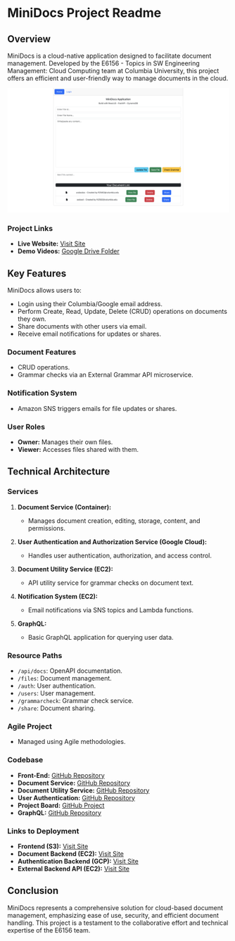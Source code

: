 # MiniDocs Project Readme

## Overview

MiniDocs is a cloud-native application designed to facilitate document management. Developed by the E6156 - Topics in SW Engineering Management: Cloud Computing team at Columbia University, this project offers an efficient and user-friendly way to manage documents in the cloud.

<p align="center">
  <img src="./s3.png" />
</p>

### Project Links
- **Live Website:** [Visit Site](http://minidocs-frontend.s3-website.us-east-2.amazonaws.com/)
- **Demo Videos:** [Google Drive Folder](https://drive.google.com/drive/folders/1jZe3mKxKsFEuq3tAHfAvhYmKbLEuqPyO?usp=sharing)

## Key Features

MiniDocs allows users to:

- Login using their Columbia/Google email address.
- Perform Create, Read, Update, Delete (CRUD) operations on documents they own.
- Share documents with other users via email.
- Receive email notifications for updates or shares.

### Document Features

- CRUD operations.
- Grammar checks via an External Grammar API microservice.

### Notification System

- Amazon SNS triggers emails for file updates or shares.

### User Roles

- **Owner:** Manages their own files.
- **Viewer:** Accesses files shared with them.

## Technical Architecture

### Services

1. **Document Service (Container):**
   - Manages document creation, editing, storage, content, and permissions.

2. **User Authentication and Authorization Service (Google Cloud):**
   - Handles user authentication, authorization, and access control.

3. **Document Utility Service (EC2):**
   - API utility service for grammar checks on document text.

4. **Notification System (EC2):**
   - Email notifications via SNS topics and Lambda functions.

5. **GraphQL:**
   - Basic GraphQL application for querying user data.

### Resource Paths

- `/api/docs`: OpenAPI documentation.
- `/files`: Document management.
- `/auth`: User authentication.
- `/users`: User management.
- `/grammarcheck`: Grammar check service.
- `/share`: Document sharing.

### Agile Project

- Managed using Agile methodologies.

### Codebase

- **Front-End:** [GitHub Repository](https://github.com/OchirnyamB/MiniDocs-E6156-CloudComputing-FrontEnd)
- **Document Service:** [GitHub Repository](https://github.com/Foris8/MiniDocs-E6156-Document-Service)
- **Document Utility Service:** [GitHub Repository](https://github.com/OchirnyamB/MiniDocs-E6156-CloudComputing-BackEnd-UtilityService)
- **User Authentication:** [GitHub Repository](https://github.com/chiayen0119/MiniDocs-E6156-Authentication-Service)
- **Project Board:** [GitHub Project](https://github.com/users/OchirnyamB/projects/2)
- **GraphQL:** [GitHub Repository](https://github.com/chiayen0119/MiniDocs-E6156-GraphQL)

### Links to Deployment

- **Frontend (S3):** [Visit Site](http://minidocs-frontend.s3-website.us-east-2.amazonaws.com/)
- **Document Backend (EC2):** [Visit Site](http://ec2-3-90-184-240.compute-1.amazonaws.com/documents/)
- **Authentication Backend (GCP):** [Visit Site](https://minidocs-e6156-cloudcomputing.ue.r.appspot.com/)
- **External Backend API (EC2):** [Visit Site](http://ec2-18-221-160-18.us-east-2.compute.amazonaws.com/)

## Conclusion

MiniDocs represents a comprehensive solution for cloud-based document management, emphasizing ease of use, security, and efficient document handling. This project is a testament to the collaborative effort and technical expertise of the E6156 team.